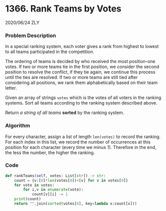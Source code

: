 # 1366. Rank Teams by Votes

2020/06/24 ZLY

### Problem Description

In a special ranking system, each voter gives a rank from highest to lowest to all teams participated in the competition.

The ordering of teams is decided by who received the most position-one votes. If two or more teams tie in the first position, we consider the second position to resolve the conflict, if they tie again, we continue this process until the ties are resolved. If two or more teams are still tied after considering all positions, we rank them alphabetically based on their team letter.

Given an array of strings `votes` which is the votes of all voters in the ranking systems. Sort all teams according to the ranking system described above.

Return *a string of all teams* **sorted** by the ranking system.




### Algorithm

For every character, assign a list of length `len(votes)` to record the ranking. For each index in this list, we record the number of occurrences at this position for each character (every time we minus 1). Therefore in the end, the less the number, the higher the ranking.



### Code

```python
def rankTeams(self, votes: List[str]) -> str:
    count = {v:[0]*len(votes[0])+[v] for v in votes[0]}
    for vote in votes:
        for i,v in enumerate(vote):
            count[v][i] -= 1
    print(count)
    return "".join(sorted(votes[0], key=lambda x:count[x]))
```

